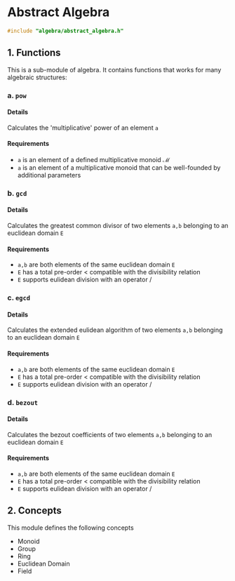 # Abstract Algebra

```c++
#include "algebra/abstract_algebra.h"
```

## 1. Functions

This is a sub-module of algebra. It contains functions that works for many algebraic structures:

### a. `pow`

#### Details

Calculates the 'multiplicative' power of an element `a`

#### Requirements

- `a` is an element of a defined multiplicative monoid $\mathcal{M}$
- `a` is an element of a multiplicative monoid that can be well-founded by additional parameters

### b. `gcd`

#### Details

Calculates the greatest common divisor of two elements `a,b` belonging to an euclidean domain $\mathtt{E}$

#### Requirements

- `a,b` are both elements of the same euclidean domain $\mathtt{E}$
- $\mathtt{E}$ has a total pre-order $<$ compatible with the divisibility relation
- $\mathtt{E}$ supports eulidean division with an operator $/$

### c. `egcd`

#### Details

Calculates the extended eulidean algorithm of two elements `a,b` belonging to an euclidean domain $\mathtt{E}$

#### Requirements

- `a,b` are both elements of the same euclidean domain $\mathtt{E}$
- $\mathtt{E}$ has a total pre-order $<$ compatible with the divisibility relation
- $\mathtt{E}$ supports eulidean division with an operator $/$

### d. `bezout`

#### Details

Calculates the bezout coefficients of two elements `a,b` belonging to an euclidean domain $\mathtt{E}$

#### Requirements

- `a,b` are both elements of the same euclidean domain $\mathtt{E}$
- $\mathtt{E}$ has a total pre-order $<$ compatible with the divisibility relation
- $\mathtt{E}$ supports eulidean division with an operator $/$

## 2. Concepts

This module defines the following concepts

* Monoid
* Group
* Ring
* Euclidean Domain
* Field


